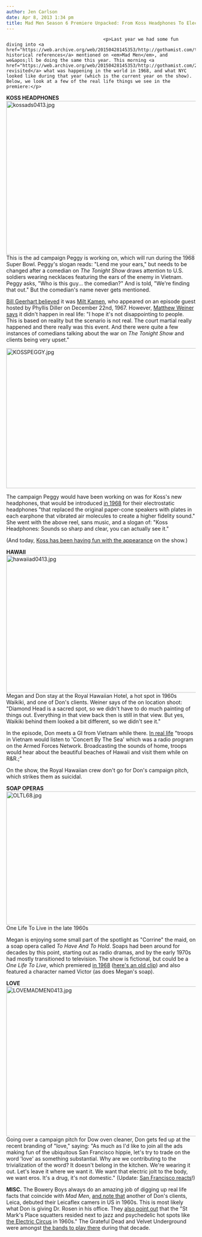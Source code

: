 ```yaml
---
author: Jen Carlson
date: Apr 8, 2013 1:34 pm
title: Mad Men Season 6 Premiere Unpacked: From Koss Headphones To Electric Love
---
```


	
										<p>Last year we had some fun diving into <a href="https://web.archive.org/web/20150428145353/http://gothamist.com/tags/madmenhistory">the historical references</a> mentioned on <em>Mad Men</em>, and we&apos;ll be doing the same this year. This morning <a href="https://web.archive.org/web/20150428145353/http://gothamist.com/2013/04/08/mad_men_1968.php">we revisited</a> what was happening in the world in 1968, and what NYC looked like during that year (which is the current year on the show). Below, we look at a few of the real life things we see in the premiere:</p>

<p><strong>KOSS HEADPHONES</strong><br>
<span class="mt-enclosure mt-enclosure-image" style="display: inline;"> <img alt="kossads0413.jpg" src="https://web.archive.org/web/20150428145353im_/http://gothamist.com/attachments/arts_jen/kossads0413.jpg" width="640" height="409" class="image-none"> </span><br>
This is the ad campaign Peggy is working on, which will run during the 1968 Super Bowl. Peggy&apos;s slogan reads: &quot;Lend me your ears,&quot; but needs to be changed after a comedian on <em>The Tonight Show</em> draws attention to U.S. soldiers wearing necklaces featuring the ears of the enemy in Vietnam. Peggy asks, &quot;Who is this guy... the comedian?&quot; And is told, &quot;We&apos;re finding that out.&quot; But the comedian&apos;s name never gets mentioned.</p>

<p><a href="https://web.archive.org/web/20150428145353/https://twitter.com/CONELRAD6401240/status/321106657423798273">Bill Geerhart believed</a> it was <a href="https://web.archive.org/web/20150428145353/http://classicshowbiz.blogspot.com/2008/01/heres-milt-kamen.html">Milt Kamen</a>, who appeared on an episode guest hosted by Phyllis Diller on December 22nd, 1967. However, <a href="https://web.archive.org/web/20150428145353/http://www.seattlepi.com/entertainment/tv/tvguide/article/Mad-Men-s-Creator-on-Season-6-s-Big-Premiere-4417576.php#ixzz2Pt8zXNaS">Matthew Weiner says</a> it didn&apos;t happen in real life: &quot;I hope it&apos;s not disappointing to people. This is based on reality but the scenario is not real. The court martial really happened and there really was this event. And there were quite a few instances of comedians talking about the war on <em>The Tonight Show</em> and clients being very upset.&quot;</p>

<p><span class="mt-enclosure mt-enclosure-image" style="display: inline;"> <img alt="KOSSPEGGY.jpg" src="https://web.archive.org/web/20150428145353im_/http://gothamist.com/attachments/arts_jen/KOSSPEGGY.jpg" width="640" height="373" class="image-none"> </span></p>

<p>The campaign Peggy would have been working on was for Koss&apos;s new headphones, that would be introduced <a href="https://web.archive.org/web/20150428145353/http://www.ehow.com/facts_7323120_history-koss-headphones.html#ixzz2Pt1tjhNf">in 1968</a> for their electrostatic headphones &quot;that replaced the original paper-cone speakers with plates in each earphone that vibrated air molecules to create a higher fidelity sound.&quot; She went with the above reel, sans music, and a slogan of: &quot;Koss Headphones: Sounds so sharp and clear, you can actually see it.&quot;</p>

<p>(And today, <a href="https://web.archive.org/web/20150428145353/https://www.facebook.com/photo.php?fbid=10151308627052237&amp;set=a.10150861190537237.393091.57608832236&amp;type=1&amp;theater">Koss has been having fun with the appearance</a> on the show.)</p>

<p><strong>HAWAII</strong><br>
<span class="mt-enclosure mt-enclosure-image" style="display: inline;"> <img alt="hawaiiad0413.jpg" src="https://web.archive.org/web/20150428145353im_/http://gothamist.com/attachments/arts_jen/hawaiiad0413.jpg" width="640" height="366" class="image-none"> </span><br>
Megan and Don stay at the Royal Hawaiian Hotel, a hot spot in 1960s Waikiki, and one of Don&apos;s clients. Weiner says of the on location shoot: &quot;Diamond Head is a sacred spot, so we didn&apos;t have to do much painting of things out. Everything in that view back then is still in that view. But yes, Waikiki behind them looked a bit different, so we didn&apos;t see it.&quot; </p>

<p>In the episode, Don meets a GI from Vietnam while there. <a href="https://web.archive.org/web/20150428145353/http://www.discoverhawaiitours.com/travel-guide/royal-hawaiian-hotel.html">In real life</a> &quot;troops in Vietnam would listen to &apos;Concert By The Sea&apos; which was a radio program on the Armed Forces Network. Broadcasting the sounds of home, troops would hear about the beautiful beaches of Hawaii and visit them while on R&amp;R.;&quot;</p>

<p>On the show, the Royal Hawaiian crew don&apos;t go for Don&apos;s campaign pitch, which strikes them as suicidal.</p>

<p><strong>SOAP OPERAS</strong><br>
<span class="mt-enclosure mt-enclosure-image" style="display: inline;"> <img alt="OLTL68.jpg" src="https://web.archive.org/web/20150428145353im_/http://gothamist.com/attachments/arts_jen/OLTL68.jpg" width="640" height="355" class="image-none"> </span><br>
<span class="photo_caption">One Life To Live in the late 1960s</span></p>

<p>Megan is enjoying some small part of the spotlight as &quot;Corrine&quot; the maid, on a soap opera called <em>To Have And To Hold</em>. Soaps had been around for decades by this point, starting out as radio dramas, and by the early 1970s had mostly transitioned to television. The show is fictional, but could be a <em>One Life To Live</em>, which premiered <a href="https://web.archive.org/web/20150428145353/http://www.imdb.com/title/tt0062595/">in 1968</a> (<a href="https://web.archive.org/web/20150428145353/http://www.youtube.com/watch?v=NsY3HB5AzfM">here&apos;s an old clip</a>) and also featured a character named Victor (as does Megan&apos;s soap).</p>

<p><strong>LOVE</strong><br>
<span class="mt-enclosure mt-enclosure-image" style="display: inline;"> <img alt="LOVEMADMEN0413.jpg" src="https://web.archive.org/web/20150428145353im_/http://gothamist.com/attachments/arts_jen/LOVEMADMEN0413.jpg" width="640" height="399" class="image-none"> </span><br>
Going over a campaign pitch for Dow oven cleaner, Don gets fed up at the recent branding of &quot;love,&quot; saying:  &quot;As much as I&apos;d like to join all the ads making fun of the ubiquitous San Francisco hippie, let&apos;s try to trade on the word &apos;love&apos; as something substantial. Why are we contributing to the trivialization of the word? It doesn&apos;t belong in the kitchen. We&apos;re wearing it out. Let&apos;s leave it where we want it. We want that electric jolt to the body, we want eros. It&apos;s a drug, it&apos;s not domestic.&quot; (Update: <a href="https://web.archive.org/web/20150428145353/http://sfist.com/2013/04/08/even_in_1968_new_yorkers_thought_sf.php">San Francisco reacts</a>!)</p>

<p><strong>MISC.</strong> The Bowery Boys always do an amazing job of digging up real life facts that coincide with <em>Mad Men</em>, <a href="https://web.archive.org/web/20150428145353/https://twitter.com/BoweryBoys/status/321072875077517313">and note that</a> another of Don&apos;s clients, Leica, debuted their Leicaflex camers in US in 1960s. This is most likely what Don is giving Dr. Rosen in his office. They <a href="https://web.archive.org/web/20150428145353/https://twitter.com/BoweryBoys/status/321085722708807681">also point out</a> that the &quot;St Mark&apos;s Place squatters resided next to jazz and psychedelic hot spots like <a href="https://web.archive.org/web/20150428145353/http://theboweryboys.blogspot.com/2007/08/friday-night-fever-electric-circus.html">the Electric Circus</a> in 1960s.&quot; The Grateful Dead and Velvet Underground were amongst <a href="https://web.archive.org/web/20150428145353/http://en.wikipedia.org/wiki/Electric_Circus_(nightclub)">the bands to play there</a> during that decade.</p>					
										
									
				